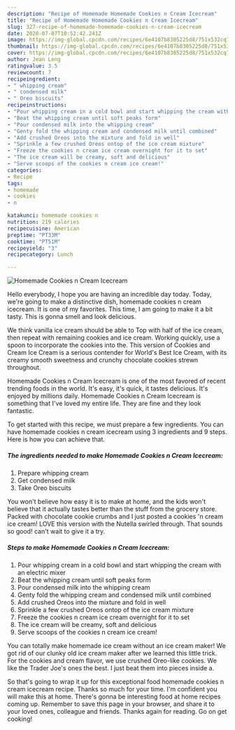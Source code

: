 ```yaml
---
description: "Recipe of Homemade Homemade Cookies n Cream Icecream"
title: "Recipe of Homemade Homemade Cookies n Cream Icecream"
slug: 327-recipe-of-homemade-homemade-cookies-n-cream-icecream
date: 2020-07-07T10:52:42.241Z
image: https://img-global.cpcdn.com/recipes/6e4107b8305225d8/751x532cq70/homemade-cookies-n-cream-icecream-recipe-main-photo.jpg
thumbnail: https://img-global.cpcdn.com/recipes/6e4107b8305225d8/751x532cq70/homemade-cookies-n-cream-icecream-recipe-main-photo.jpg
cover: https://img-global.cpcdn.com/recipes/6e4107b8305225d8/751x532cq70/homemade-cookies-n-cream-icecream-recipe-main-photo.jpg
author: Jean Long
ratingvalue: 3.5
reviewcount: 7
recipeingredient:
- " whipping cream"
- " condensed milk"
- " Oreo biscuits"
recipeinstructions:
- "Pour whipping cream in a cold bowl and start whipping the cream with an electric mixer"
- "Beat the whipping cream until soft peaks form"
- "Pour condensed milk into the whipping cream"
- "Genty fold the whipping cream and condensed milk until combined"
- "Add crushed Oreos into the mixture and fold in well"
- "Sprinkle a few crushed Oreos ontop of the ice cream mixture"
- "Freeze the cookies n cream ice cream overnight for it to set"
- "The ice cream will be creamy, soft and delicious"
- "Serve scoops of the cookies n cream ice cream!"
categories:
- Recipe
tags:
- homemade
- cookies
- n

katakunci: homemade cookies n 
nutrition: 219 calories
recipecuisine: American
preptime: "PT33M"
cooktime: "PT51M"
recipeyield: "3"
recipecategory: Lunch

---
```



![Homemade Cookies n Cream Icecream](https://img-global.cpcdn.com/recipes/6e4107b8305225d8/751x532cq70/homemade-cookies-n-cream-icecream-recipe-main-photo.jpg)

Hello everybody, I hope you are having an incredible day today. Today, we're going to make a distinctive dish, homemade cookies n cream icecream. It is one of my favorites. This time, I am going to make it a bit tasty. This is gonna smell and look delicious.

We think vanilla ice cream should be able to Top with half of the ice cream, then repeat with remaining cookies and ice cream. Working quickly, use a spoon to incorporate the cookies into the. This version of Cookies and Cream Ice Cream is a serious contender for World&#39;s Best Ice Cream, with its creamy smooth sweetness and crunchy chocolate cookies strewn throughout.

Homemade Cookies n Cream Icecream is one of the most favored of recent trending foods in the world. It's easy, it's quick, it tastes delicious. It's enjoyed by millions daily. Homemade Cookies n Cream Icecream is something that I've loved my entire life. They are fine and they look fantastic.


To get started with this recipe, we must prepare a few ingredients. You can have homemade cookies n cream icecream using 3 ingredients and 9 steps. Here is how you can achieve that.

<!--inarticleads1-->

##### The ingredients needed to make Homemade Cookies n Cream Icecream:

1. Prepare  whipping cream
1. Get  condensed milk
1. Take  Oreo biscuits


You won&#39;t believe how easy it is to make at home, and the kids won&#39;t believe that it actually tastes better than the stuff from the grocery store. Packed with chocolate cookie crumbs and I just posted a cookies &#39;n cream ice cream! LOVE this version with the Nutella swirled through. That sounds so good! can&#39;t wait to give it a try. 

<!--inarticleads2-->

##### Steps to make Homemade Cookies n Cream Icecream:

1. Pour whipping cream in a cold bowl and start whipping the cream with an electric mixer
1. Beat the whipping cream until soft peaks form
1. Pour condensed milk into the whipping cream
1. Genty fold the whipping cream and condensed milk until combined
1. Add crushed Oreos into the mixture and fold in well
1. Sprinkle a few crushed Oreos ontop of the ice cream mixture
1. Freeze the cookies n cream ice cream overnight for it to set
1. The ice cream will be creamy, soft and delicious
1. Serve scoops of the cookies n cream ice cream!


You can totally make homemade ice cream without an ice cream maker! We got rid of our clunky old ice cream maker after we learned this little trick. For the cookies and cream flavor, we use crushed Oreo-like cookies. We like the Trader Joe&#39;s ones the best. I just beat them into pieces inside a. 

So that's going to wrap it up for this exceptional food homemade cookies n cream icecream recipe. Thanks so much for your time. I'm confident you will make this at home. There's gonna be interesting food at home recipes coming up. Remember to save this page in your browser, and share it to your loved ones, colleague and friends. Thanks again for reading. Go on get cooking!
